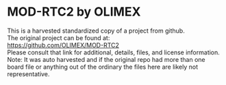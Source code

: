 
# MOD-RTC2 by OLIMEX  
This is a harvested standardized copy of a project from github.  
The original project can be found at:  
https://github.com/OLIMEX/MOD-RTC2  
Please consult that link for additional, details, files, and license information.  
Note: It was auto harvested and if the original repo had more than one board file or anything out of the ordinary the files here are likely not representative.  
    